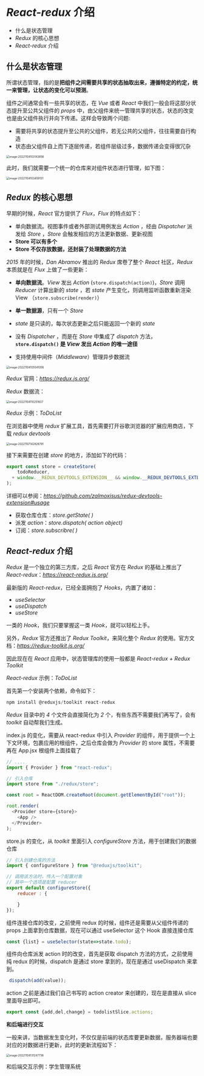 # *React-redux* 介绍



- 什么是状态管理
- *Redux* 的核心思想
- *React-redux* 介绍



## 什么是状态管理

所谓状态管理，指的是**把组件之间需要共享的状态抽取出来，遵循特定的约定，统一来管理，让状态的变化可以预测**。

组件之间通常会有一些共享的状态，在 *Vue* 或者 *React* 中我们一般会将这部分状态提升至公共父组件的 *props* 中，由父组件来统一管理共享的状态，状态的改变也是由父组件执行并向下传递。这样会导致两个问题:

- 需要将共享的状态提升至公共的父组件，若无公共的父组件，往往需要自行构造
- 状态由父组件自上而下逐层传递，若组件层级过多，数据传递会变得很冗杂

<img src="https://xiejie-typora.oss-cn-chengdu.aliyuncs.com/2022-11-04-023144.png" alt="image-20221104103143856" style="zoom:50%;" />

此时，我们就需要一个统一的仓库来对组件状态进行管理，如下图：

<img src="https://xiejie-typora.oss-cn-chengdu.aliyuncs.com/2022-11-04-023459.png" alt="image-20221104103459131" style="zoom:50%;" />



## *Redux* 的核心思想

早期的时候，*React* 官方提供了 *Flux*，*Flux* 的特点如下：

- 单向数据流。视图事件或者外部测试用例发出 *Action* ，经由 *Dispatcher* 派发给 *Store* ，*Store* 会触发相应的方法更新数据、更新视图
- **Store 可以有多个**
- **Store 不仅存放数据，还封装了处理数据的方法**



*2015* 年的时候，*Dan Abramov* 推出的 *Redux* 席卷了整个 *React* 社区，*Redux* 本质就是在 *Flux* 上做了一些更新：

- **单向数据流**。*View* 发出 *Action* (`store.dispatch(action)`)，*Store* 调用 *Reducer* 计算出新的 *state* ，若 *state* 产生变化，则调用监听函数重新渲染 View （`store.subscribe(render)`）

- **单一数据源**，只有一个 *Store*

- *state* 是只读的，每次状态更新之后只能返回一个新的 *state*

- 没有 *Dispatcher* ，而是在 *Store* 中集成了 *dispatch* 方法，**`store.dispatch()` 是 *View* 发出 *Action* 的唯一途径**

- 支持使用中间件（*Middleware*）管理异步数据流

<img src="https://xiejie-typora.oss-cn-chengdu.aliyuncs.com/2022-11-04-025541.png" alt="image-20221104105541056" style="zoom:50%;" />

*Redux* 官网：*https://redux.js.org/*

*Redux* 数据流：

<img src="https://xiejie-typora.oss-cn-chengdu.aliyuncs.com/2022-11-04-030252.png" alt="image-20221104110251637" style="zoom:50%;" />

*Redux* 示例：*ToDoList*

在浏览器中使用 *redux* 扩展工具，首先需要打开谷歌浏览器的扩展应用商店，下载 *redux devtools*

<img src="https://xiejie-typora.oss-cn-chengdu.aliyuncs.com/2022-11-07-062826.png" alt="image-20221107142826791" style="zoom:50%;" />

接下来需要在创建 *store* 的地方，添加如下的代码：

```js
export const store = createStore(
    todoReducer,
  + window.__REDUX_DEVTOOLS_EXTENSION__ && window.__REDUX_DEVTOOLS_EXTENSION__()
);
```

详细可以参阅：*https://github.com/zalmoxisus/redux-devtools-extension#usage*



- 获取仓库仓库：*store.getState( )*
- 派发 *action*：*store.dispatch( action object)*
- 订阅：*store.subscribre( )*



## *React-redux* 介绍

*Redux* 是一个独立的第三方库，之后 *React* 官方在 *Redux* 的基础上推出了 *React-redux*：*https://react-redux.js.org/*

最新版的 *React-redux*，已经全面拥抱了 *Hooks*，内置了诸如：

- *useSelector*
- *useDispatch*
- *useStore*

一类的 *Hook*，我们只要掌握这一类 *Hook*，就可以轻松上手。

另外，*Redux* 官方还推出了 *Redux Toolkit*，来简化整个 *Redux* 的使用。官方文档：*https://redux-toolkit.js.org/*

因此现在在 *React* 应用中，状态管理库的使用一般都是 *React-redux + Redux Toolkit*



*React-redux* 示例：*ToDoList*

首先第一个安装两个依赖，命令如下：

```js
npm install @reduxjs/toolkit react-redux
```

*Redux* 目录中的 *4* 个文件会直接简化为 *2* 个，有些东西不需要我们再写了，会有 *toolkit* 自动帮我们生成。



index.js 的变化，需要从 react-redux 中引入 *Provider* 的组件，用于提供一个上下文环境，包裹应用的根组件，之后仓库会做为 *Provider* 的 store 属性，不需要再在 App.jsx 根组件上面挂载了

```js
// ....
import { Provider } from "react-redux";

// 引入仓库
import store from "./redux/store";

const root = ReactDOM.createRoot(document.getElementById("root"));

root.render(
  <Provider store={store}>
    <App />
  </Provider>
);
```



store.js 的变化，从 *toolkit* 里面引入 *configureStore* 方法，用于创建我们的数据仓库

```js
// 引入创建仓库的方法
import { configureStore } from "@reduxjs/toolkit";

// 调用该方法时，传入一个配置对象
// 其中一个选项是配置 reducer
export default configureStore({
    reducer : {

    }
});

```



组件连接仓库的改变，之前使用 redux 的时候，组件还是需要从父组件传递的 props 上面拿到仓库数据，现在可以通过 useSelector 这个 Hook 直接连接仓库

```js
const {list} = useSelector(state=>state.todo);
```



组件向仓库派发 action 时的改变，首先是获取 dispatch 方法的方式，之前使用纯 redux 的时候，dispatch 是通过 store 拿到的，现在是通过 useDispatch 来拿到。

```js
 dispatch(add(value));
```

action 之前是通过我们自己书写的 action creator 来创建的，现在是直接从 slice 里面导出即可。

```js
export const {add,del,change} = todolistSlice.actions;
```



**和后端进行交互**

一般来讲，当数据发生变化时，不仅仅是前端的状态库要更新数据，服务器端也要对应的对数据进行更新，此时的更新流程如下：

<img src="https://xiejie-typora.oss-cn-chengdu.aliyuncs.com/2022-11-04-051248.png" alt="image-20221104131247736" style="zoom:50%;" />

和后端交互示例：学生管理系统


